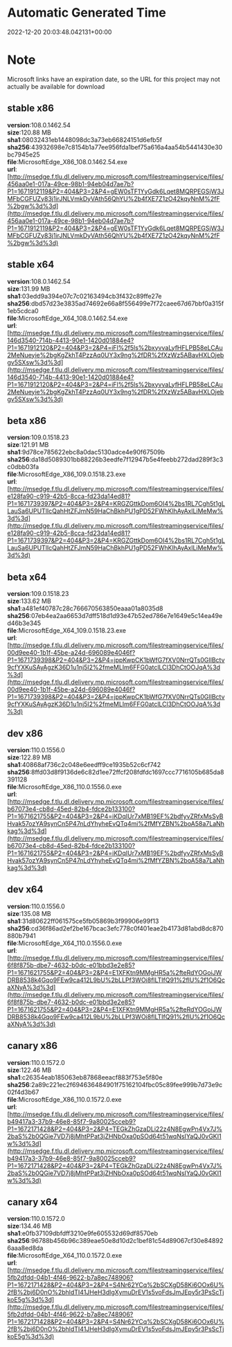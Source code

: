 # Automatic Generated Time
2022-12-20 20:03:48.042131+00:00

# Note
Microsoft links have an expiration date, so the URL for this project may not actually be available for download

## stable x86
**version**:108.0.1462.54  
**size**:120.88 MB  
**sha1**:08032431eb1448098dc3a73eb66824151d6efb5f  
**sha256**:43932698e7c8154b1a77ee956fda1bef75a616a4aa54b5441430e30bc7945e25  
**file**:MicrosoftEdge_X86_108.0.1462.54.exe  
**url**:[http://msedge.f.tlu.dl.delivery.mp.microsoft.com/filestreamingservice/files/456aa0e1-017a-49ce-98b1-94eb04d7ae7b?P1=1671912119&P2=404&P3=2&P4=gEW0sTF1YyGdk6Lqet8MQRPEGSjW3JMFbCGFUZy83j1irJNLVmkDyVAth56QhYU%2b4fXE7Z1zO42kqyNnM%2fF%2bgw%3d%3d](http://msedge.f.tlu.dl.delivery.mp.microsoft.com/filestreamingservice/files/456aa0e1-017a-49ce-98b1-94eb04d7ae7b?P1=1671912119&P2=404&P3=2&P4=gEW0sTF1YyGdk6Lqet8MQRPEGSjW3JMFbCGFUZy83j1irJNLVmkDyVAth56QhYU%2b4fXE7Z1zO42kqyNnM%2fF%2bgw%3d%3d)  

## stable x64
**version**:108.0.1462.54  
**size**:131.99 MB  
**sha1**:03edd9a394e07c7c02163494cb3f432c89ffe27e  
**sha256**:dbd57d23e3835ad74692e66a8f556499e7f72caee67d67bbf0a315f1eb5cdca0  
**file**:MicrosoftEdge_X64_108.0.1462.54.exe  
**url**:[http://msedge.f.tlu.dl.delivery.mp.microsoft.com/filestreamingservice/files/146d3540-714b-4413-90e1-1420d01884e4?P1=1671912120&P2=404&P3=2&P4=iFl%2f5ls%2bxyvvaLyfHFLPB58eLCAu2MeNueyie%2bgKgZkhT4PzzAq0UY3x9ng%2fDR%2fXzWz5ABavHXLOjebgv5SXsw%3d%3d](http://msedge.f.tlu.dl.delivery.mp.microsoft.com/filestreamingservice/files/146d3540-714b-4413-90e1-1420d01884e4?P1=1671912120&P2=404&P3=2&P4=iFl%2f5ls%2bxyvvaLyfHFLPB58eLCAu2MeNueyie%2bgKgZkhT4PzzAq0UY3x9ng%2fDR%2fXzWz5ABavHXLOjebgv5SXsw%3d%3d)  

## beta x86
**version**:109.0.1518.23  
**size**:121.91 MB  
**sha1**:9d78ce785622ebc8a0dac5130adce4e90f67509b  
**sha256**:da18d5089301bb88226b3eedfe7f12947b5e4feebb272dad289f3c3c0dbb03fa  
**file**:MicrosoftEdge_X86_109.0.1518.23.exe  
**url**:[http://msedge.f.tlu.dl.delivery.mp.microsoft.com/filestreamingservice/files/e128fa90-c919-42b5-8cca-fd23da14ed81?P1=1671739397&P2=404&P3=2&P4=KRGZGttkDom6OI4%2bs1RL7Cgh5t1gLLauSa6UPUTlIcQahHtZFJmN59HaChBkhPU1gPD52FWhKlhAyAxlLiMeMw%3d%3d](http://msedge.f.tlu.dl.delivery.mp.microsoft.com/filestreamingservice/files/e128fa90-c919-42b5-8cca-fd23da14ed81?P1=1671739397&P2=404&P3=2&P4=KRGZGttkDom6OI4%2bs1RL7Cgh5t1gLLauSa6UPUTlIcQahHtZFJmN59HaChBkhPU1gPD52FWhKlhAyAxlLiMeMw%3d%3d)  

## beta x64
**version**:109.0.1518.23  
**size**:133.62 MB  
**sha1**:a481ef40787c28c766670563850eaaa01a8035d8  
**sha256**:07eb4ea2aa6653d7dff518d1d93e47b52ed786e7e1649e5c14ea49ed46b3e345  
**file**:MicrosoftEdge_X64_109.0.1518.23.exe  
**url**:[http://msedge.f.tlu.dl.delivery.mp.microsoft.com/filestreamingservice/files/00d9ee40-1b1f-45be-a24d-696089e4046f?P1=1671739398&P2=404&P3=2&P4=jppKwpCK1bWfG7fXV0NrrQTs0GIlBctv9cfYXKuSAyAgzK36D1u1nj5I2%2fmeMLIm6FFG0atclLCl3DhCtOOJqA%3d%3d](http://msedge.f.tlu.dl.delivery.mp.microsoft.com/filestreamingservice/files/00d9ee40-1b1f-45be-a24d-696089e4046f?P1=1671739398&P2=404&P3=2&P4=jppKwpCK1bWfG7fXV0NrrQTs0GIlBctv9cfYXKuSAyAgzK36D1u1nj5I2%2fmeMLIm6FFG0atclLCl3DhCtOOJqA%3d%3d)  

## dev x86
**version**:110.0.1556.0  
**size**:122.89 MB  
**sha1**:40868af736c2c048e6eedff9ce1935b52c6cf742  
**sha256**:8ffd03d8f9136de6c82d1ee72ffcf208fdfdc1697ccc7716105b685da8391128  
**file**:MicrosoftEdge_X86_110.0.1556.0.exe  
**url**:[http://msedge.f.tlu.dl.delivery.mp.microsoft.com/filestreamingservice/files/b67073e4-cb8d-45ed-82b4-fdce2b133100?P1=1671621755&P2=404&P3=2&P4=iKDqIUr7xMB19EF%2bdfyvZRfxMsSyBHvak57ozYA9synCn5P47nLdYhyheEvQTq4mi%2fMfYZBN%2boA58a7LaNhkag%3d%3d](http://msedge.f.tlu.dl.delivery.mp.microsoft.com/filestreamingservice/files/b67073e4-cb8d-45ed-82b4-fdce2b133100?P1=1671621755&P2=404&P3=2&P4=iKDqIUr7xMB19EF%2bdfyvZRfxMsSyBHvak57ozYA9synCn5P47nLdYhyheEvQTq4mi%2fMfYZBN%2boA58a7LaNhkag%3d%3d)  

## dev x64
**version**:110.0.1556.0  
**size**:135.08 MB  
**sha1**:31d80622ff061575ce5fb05869b3f99906e99f13  
**sha256**:cd36f86ad2ef2be167bcac3efc778c0f401eae2b4173d81abd8dc870880b7941  
**file**:MicrosoftEdge_X64_110.0.1556.0.exe  
**url**:[http://msedge.f.tlu.dl.delivery.mp.microsoft.com/filestreamingservice/files/6f8f875b-dbe7-4632-b0dc-e01bbd3e2e85?P1=1671621755&P2=404&P3=2&P4=E1XFKtn9MMgHR5a%2fteRdYOGoiJWDRB8538k4Gqo9FEw9ca412L9bU%2bLLPf3WOi8flLTIfQ91%2flU%2f1O6QcaXNyA%3d%3d](http://msedge.f.tlu.dl.delivery.mp.microsoft.com/filestreamingservice/files/6f8f875b-dbe7-4632-b0dc-e01bbd3e2e85?P1=1671621755&P2=404&P3=2&P4=E1XFKtn9MMgHR5a%2fteRdYOGoiJWDRB8538k4Gqo9FEw9ca412L9bU%2bLLPf3WOi8flLTIfQ91%2flU%2f1O6QcaXNyA%3d%3d)  

## canary x86
**version**:110.0.1572.0  
**size**:122.46 MB  
**sha1**:c26354eab185063eb87868eeacf883f753e5f80e  
**sha256**:2a89c221ec2f694636484901f75162104fbc05c89fee999b7d73e9c02f4d3b67  
**file**:MicrosoftEdge_X86_110.0.1572.0.exe  
**url**:[http://msedge.f.tlu.dl.delivery.mp.microsoft.com/filestreamingservice/files/b49417a3-37b9-46e8-85f7-9a80025cceb9?P1=1672171428&P2=404&P3=2&P4=TEGkZhGzaDLi22z4N8EgwPn4Vx7J%2baS%2b0QGie7VD7j8jMhtPPat3jZHNbOxa0pSOd64t51wqNsIYaQJ0vGKI1w%3d%3d](http://msedge.f.tlu.dl.delivery.mp.microsoft.com/filestreamingservice/files/b49417a3-37b9-46e8-85f7-9a80025cceb9?P1=1672171428&P2=404&P3=2&P4=TEGkZhGzaDLi22z4N8EgwPn4Vx7J%2baS%2b0QGie7VD7j8jMhtPPat3jZHNbOxa0pSOd64t51wqNsIYaQJ0vGKI1w%3d%3d)  

## canary x64
**version**:110.0.1572.0  
**size**:134.46 MB  
**sha1**:e0fb37109dbfdff3210e9fe605532d69df8570eb  
**sha256**:96788b456b96c389eae50e8d10d2c1bef81c54d89067cf30e848926aaa8ed8da  
**file**:MicrosoftEdge_X64_110.0.1572.0.exe  
**url**:[http://msedge.f.tlu.dl.delivery.mp.microsoft.com/filestreamingservice/files/5fb2dfdd-04b1-4f46-9622-b7a8ec748906?P1=1672171428&P2=404&P3=2&P4=S4Nr62YCq%2bSCXgD58Ki6OOx6U%2fB%2bj6D0nO%2bhldTI41JHeH3dlgXymuDrEV1s5voFdsJmJEpy5r3PsScTjkoE5g%3d%3d](http://msedge.f.tlu.dl.delivery.mp.microsoft.com/filestreamingservice/files/5fb2dfdd-04b1-4f46-9622-b7a8ec748906?P1=1672171428&P2=404&P3=2&P4=S4Nr62YCq%2bSCXgD58Ki6OOx6U%2fB%2bj6D0nO%2bhldTI41JHeH3dlgXymuDrEV1s5voFdsJmJEpy5r3PsScTjkoE5g%3d%3d)  

